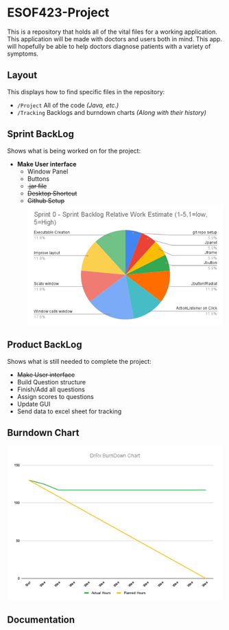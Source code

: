 # ESOF423-Project

This is a repository that holds all of the vital files for a working application. This application will be made with doctors and users both in mind. This app. will hopefully be able to help doctors diagnose patients with a variety of symptoms.

## Layout

This displays how to find specific files in the repository:

  * `/Project` All of the code *(Java, etc.)*
  * `/Tracking` Backlogs and burndown charts *(Along with their history)*
  
## Sprint BackLog

Shows what is being worked on for the project:

 - **Make User interface**
   - Window Panel
   - Buttons
   - ~~.jar file~~
   - ~~Desktop Shortcut~~
   - ~~Github Setup~~
 ![Chart that shows Sprint 0 Sprint Backlog](Tracking/Sprint0_SprintBackLog.png?raw=true "Sprint 0 - Sprint Backlog")

## Product BackLog

Shows what is still needed to complete the project:

 * ~~Make User interface~~
 * Build Question structure
 * Finish/Add all questions
 * Assign scores to questions
 * Update GUI
 * Send data to excel sheet for tracking
 
## Burndown Chart

![Chart that shows hours completed vs projected hours](/Tracking/BurnDownChart2.png?raw=true "Burndown chart")

## Documentation
 
 
